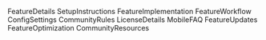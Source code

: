 FeatureDetails
SetupInstructions
FeatureImplementation
FeatureWorkflow
ConfigSettings
CommunityRules
LicenseDetails
MobileFAQ
FeatureUpdates
FeatureOptimization
CommunityResources
